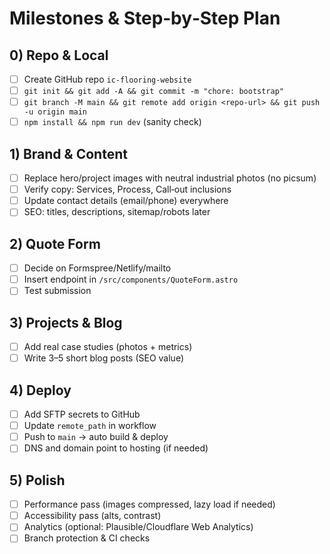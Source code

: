 # Milestones & Step‑by‑Step Plan

## 0) Repo & Local
- [ ] Create GitHub repo `ic-flooring-website`
- [ ] `git init && git add -A && git commit -m "chore: bootstrap"`
- [ ] `git branch -M main && git remote add origin <repo-url> && git push -u origin main`
- [ ] `npm install && npm run dev` (sanity check)

## 1) Brand & Content
- [ ] Replace hero/project images with neutral industrial photos (no picsum)
- [ ] Verify copy: Services, Process, Call‑out inclusions
- [ ] Update contact details (email/phone) everywhere
- [ ] SEO: titles, descriptions, sitemap/robots later

## 2) Quote Form
- [ ] Decide on Formspree/Netlify/mailto
- [ ] Insert endpoint in `/src/components/QuoteForm.astro`
- [ ] Test submission

## 3) Projects & Blog
- [ ] Add real case studies (photos + metrics)
- [ ] Write 3–5 short blog posts (SEO value)

## 4) Deploy
- [ ] Add SFTP secrets to GitHub
- [ ] Update `remote_path` in workflow
- [ ] Push to `main` → auto build & deploy
- [ ] DNS and domain point to hosting (if needed)

## 5) Polish
- [ ] Performance pass (images compressed, lazy load if needed)
- [ ] Accessibility pass (alts, contrast)
- [ ] Analytics (optional: Plausible/Cloudflare Web Analytics)
- [ ] Branch protection & CI checks
